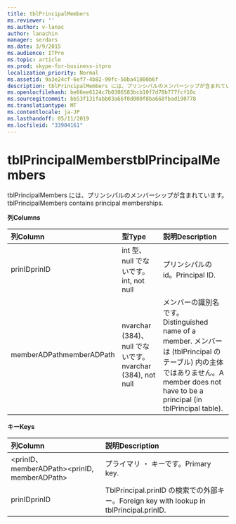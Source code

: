 ```yaml
---
title: tblPrincipalMembers
ms.reviewer: ''
ms.author: v-lanac
author: lanachin
manager: serdars
ms.date: 3/9/2015
ms.audience: ITPro
ms.topic: article
ms.prod: skype-for-business-itpro
localization_priority: Normal
ms.assetid: 9a3e24cf-6ef7-4b82-99fc-50ba41800b6f
description: tblPrincipalMembers には、プリンシパルのメンバーシップが含まれています。
ms.openlocfilehash: be66ee6124c7b0306583bcb10f7d78b777fcf10c
ms.sourcegitcommit: bb53f131fabb03a66f0d000f8ba668fbad190778
ms.translationtype: MT
ms.contentlocale: ja-JP
ms.lasthandoff: 05/11/2019
ms.locfileid: "33904161"
---
```

# <a name="tblprincipalmembers"></a><span data-ttu-id="c172c-103">tblPrincipalMembers</span><span class="sxs-lookup"><span data-stu-id="c172c-103">tblPrincipalMembers</span></span>
 
<span data-ttu-id="c172c-104">tblPrincipalMembers には、プリンシパルのメンバーシップが含まれています。</span><span class="sxs-lookup"><span data-stu-id="c172c-104">tblPrincipalMembers contains principal memberships.</span></span>
  
<span data-ttu-id="c172c-105">**列**</span><span class="sxs-lookup"><span data-stu-id="c172c-105">**Columns**</span></span>

|<span data-ttu-id="c172c-106">**列**</span><span class="sxs-lookup"><span data-stu-id="c172c-106">**Column**</span></span>|<span data-ttu-id="c172c-107">**型**</span><span class="sxs-lookup"><span data-stu-id="c172c-107">**Type**</span></span>|<span data-ttu-id="c172c-108">**説明**</span><span class="sxs-lookup"><span data-stu-id="c172c-108">**Description**</span></span>|
|:-----|:-----|:-----|
|<span data-ttu-id="c172c-109">prinID</span><span class="sxs-lookup"><span data-stu-id="c172c-109">prinID</span></span>  <br/> |<span data-ttu-id="c172c-110">int 型、null でないです。</span><span class="sxs-lookup"><span data-stu-id="c172c-110">int, not null</span></span>  <br/> |<span data-ttu-id="c172c-111">プリンシパルの id。</span><span class="sxs-lookup"><span data-stu-id="c172c-111">Principal ID.</span></span>  <br/> |
|<span data-ttu-id="c172c-112">memberADPath</span><span class="sxs-lookup"><span data-stu-id="c172c-112">memberADPath</span></span>  <br/> |<span data-ttu-id="c172c-113">nvarchar (384)、null でないです。</span><span class="sxs-lookup"><span data-stu-id="c172c-113">nvarchar (384), not null</span></span>  <br/> |<span data-ttu-id="c172c-114">メンバーの識別名です。</span><span class="sxs-lookup"><span data-stu-id="c172c-114">Distinguished name of a member.</span></span> <span data-ttu-id="c172c-115">メンバーは (tblPrincipal のテーブル) 内の主体ではありません。</span><span class="sxs-lookup"><span data-stu-id="c172c-115">A member does not have to be a principal (in tblPrincipal table).</span></span>  <br/> |
   
<span data-ttu-id="c172c-116">**キー**</span><span class="sxs-lookup"><span data-stu-id="c172c-116">**Keys**</span></span>

|<span data-ttu-id="c172c-117">**列**</span><span class="sxs-lookup"><span data-stu-id="c172c-117">**Column**</span></span>|<span data-ttu-id="c172c-118">**説明**</span><span class="sxs-lookup"><span data-stu-id="c172c-118">**Description**</span></span>|
|:-----|:-----|
|<span data-ttu-id="c172c-119">\<prinID、memberADPath\></span><span class="sxs-lookup"><span data-stu-id="c172c-119">\<prinID, memberADPath\></span></span>  <br/> |<span data-ttu-id="c172c-120">プライマリ ・ キーです。</span><span class="sxs-lookup"><span data-stu-id="c172c-120">Primary key.</span></span>  <br/> |
|<span data-ttu-id="c172c-121">prinID</span><span class="sxs-lookup"><span data-stu-id="c172c-121">prinID</span></span>  <br/> |<span data-ttu-id="c172c-122">TblPrincipal.prinID の検索での外部キー。</span><span class="sxs-lookup"><span data-stu-id="c172c-122">Foreign key with lookup in tblPrincipal.prinID.</span></span>  <br/> |
   

